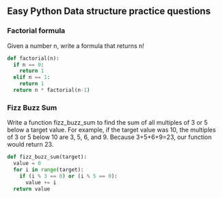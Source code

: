 ## Easy Python Data structure practice questions

### Factorial formula
Given a number n, write a formula that returns n!

```python
def factorial(n):
  if n == 0:
    return 1
  elif n == 1:
    return 1
  return n * factorial(n-1)
```

### Fizz Buzz Sum
Write a function fizz_buzz_sum to find the sum of all multiples of 3 or 5 below a target value. For example, if the target value was 10, the multiples of 3 or 5 below 10 are 3, 5, 6, and 9. Because 3+5+6+9=23, our function would return 23.

```python
def fizz_buzz_sum(target):
  value = 0
  for i in range(target):
    if (i % 3 == 0) or (i % 5 == 0):
      value += i
  return value
```
